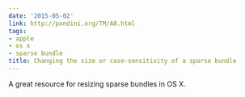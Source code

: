 ```yaml
---
date: '2015-05-02'
link: http://pondini.org/TM/A8.html
tags:
- apple
- os x
- sparse bundle
title: Changing the size or case-sensitivity of a sparse bundle
---
```


A great resource for resizing sparse bundles in OS X.
